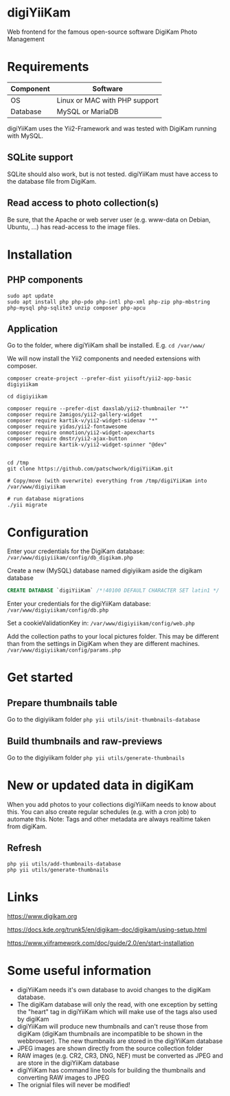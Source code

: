 # digiYiiKam
Web frontend for the famous open-source software DigiKam Photo Management

# Requirements
| Component    | Software    |
| --- | --- |
| OS  | Linux or MAC with PHP support |
| Database | MySQL or MariaDB |

digiYiiKam uses the Yii2-Framework and was tested with DigiKam running with MySQL. 

## SQLite support 
SQLite should also work, but is not tested. digiYiiKam must have access to the database file from DigiKam.

## Read access to photo collection(s)
Be sure, that the Apache or web server user (e.g. www-data on Debian, Ubuntu, ...) has read-access to the image files.

# Installation

## PHP components

```
sudo apt update
sudo apt install php php-pdo php-intl php-xml php-zip php-mbstring php-mysql php-sqlite3 unzip composer php-apcu
```

## Application
Go to the folder, where digiYiiKam shall be installed. E.g. `cd /var/www/`

We will now install the Yii2 components and needed extensions with composer.

```
composer create-project --prefer-dist yiisoft/yii2-app-basic digiyiikam

cd digiyiikam

composer require --prefer-dist daxslab/yii2-thumbnailer "*"
composer require 2amigos/yii2-gallery-widget
composer require kartik-v/yii2-widget-sidenav "*"
composer require yidas/yii2-fontawesome
composer require onmotion/yii2-widget-apexcharts
composer require dmstr/yii2-ajax-button
composer require kartik-v/yii2-widget-spinner "@dev"


cd /tmp
git clone https://github.com/patschwork/digiYiiKam.git

# Copy/move (with overwrite) everything from /tmp/digiYiiKam into /var/www/digiyiikam

# run database migrations
./yii migrate
```

# Configuration
Enter your credentials for the DigiKam database: `/var/www/digiyiikam/config/db_digikam.php`

Create a new (MySQL) database named digiyiikam aside the digikam database

```sql
CREATE DATABASE `digiYiiKam` /*!40100 DEFAULT CHARACTER SET latin1 */
```

Enter your credentials for the digiYiiKam database: `/var/www/digiyiikam/config/db.php`

Set a cookieValidationKey in: `/var/www/digiyiikam/config/web.php`

Add the collection paths to your local pictures folder. This may be different than from the settings in DigiKam when they are different machines. 
`/var/www/digiyiikam/config/params.php`

# Get started
## Prepare thumbnails table
Go to the digiyiikam folder
`php yii utils/init-thumbnails-database`

## Build thumbnails and raw-previews
Go to the digiyiikam folder
`php yii utils/generate-thumbnails`

# New or updated data in digiKam
When you add photos to your collections digiYiiKam needs to know about this. 
You can also create regular schedules (e.g. with a cron job) to automate this. 
Note: Tags and other metadata are always realtime taken from digiKam. 

## Refresh
```
php yii utils/add-thumbnails-database
php yii utils/generate-thumbnails
```


# Links
https://www.digikam.org

https://docs.kde.org/trunk5/en/digikam-doc/digikam/using-setup.html

https://www.yiiframework.com/doc/guide/2.0/en/start-installation

# Some useful information
- digiYiiKam needs it's own database to avoid changes to the digiKam database.
- The digiKam database will only the read, with one exception by setting the "heart" tag in digiYiiKam which will make use of the tags also used by digiKam
- digiYiiKam will produce new thumbnails and can't reuse those from digiKam (digiKam thumbnails are incompatible to be shown in the webbrowser). The new thumbnails are stored in the digiYiiKam database
- JPEG images are shown directly from the source collection folder
- RAW images (e.g. CR2, CR3, DNG, NEF) must be converted as JPEG and are store in the digiYiiKam database
- digiYiiKam has command line tools for building the thumbnails and converting RAW images to JPEG
- The orignial files will never be modified!
